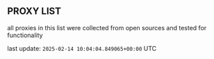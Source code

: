 ## PROXY LIST

all proxies in this list were collected from open sources and tested for functionality

last update: `2025-02-14 10:04:04.849065+00:00` UTC